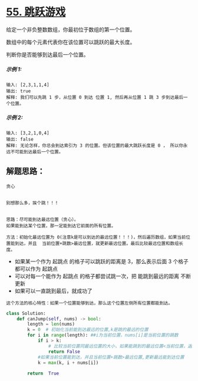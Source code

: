 # [55. 跳跃游戏](https://leetcode.cn/problems/jump-game/)

给定一个非负整数数组，你最初位于数组的第一个位置。

数组中的每个元素代表你在该位置可以跳跃的最大长度。

判断你是否能够到达最后一个位置。

##### 示例 1:

```
输入: [2,3,1,1,4]
输出: true
解释: 我们可以先跳 1 步，从位置 0 到达 位置 1, 然后再从位置 1 跳 3 步到达最后一个位置。
```

##### 示例 2:

```
输入: [3,2,1,0,4]
输出: false
解释: 无论怎样，你总会到达索引为 3 的位置。但该位置的最大跳跃长度是 0 ， 所以你永远不可能到达最后一个位置。
```



## 解题思路：

```
贪心
```



```

别想那么多，挨个跳！！！


思路：尽可能到达最远位置（贪心）。
如果能到达某个位置，那一定能到达它前面的所有位置。

方法：初始化最远位置为 0(注意k是可以到达的最远位置！！！)，然后遍历数组，如果当前位置能到达，并且  当前位置+跳数>最远位置，就更新最远位置。最后比较最远位置和数组长度。
```

- 如果某一个作为 起跳点 的格子可以跳跃的距离是 3，那么表示后面 3 个格子都可以作为 起跳点
- 可以对每一个能作为 起跳点 的格子都尝试跳一次，把 能跳到最远的距离 不断更新
- 如果可以一直跳到最后，就成功了

```
这个方法的核心特性：如果一个位置能够到达，那么这个位置左侧所有位置都能到达。 
```



```python
class Solution:
    def canJump(self, nums) -> bool:
        length = len(nums)
        k = 0  # 初始化当前能到达最远的位置,k是跳的最远的位置
        for i in range(length): ##i为当前位置，nums[i]是当前位置的跳数
            if i > k: 
                # 比较当前位置同最远位置的大小，如果能跳到的最远位置<当前位置，返回False
                return False
            #如果当前位置能到达，并且当前位置+跳数>最远位置,更新最远能到达位置 
            k = max(k, i + nums[i])
            
        return  True
```